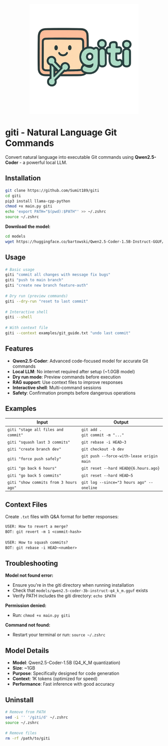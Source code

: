 <p align="center">
  <img src="./assets/giti.png" alt="giti logo" width="350"/>
</p>

# giti - Natural Language Git Commands
Convert natural language into executable Git commands using **Qwen2.5-Coder** - a powerful local LLM.

## Installation

```bash
git clone https://github.com/Sumit189/giti
cd giti
pip3 install llama-cpp-python
chmod +x main.py giti
echo 'export PATH="$(pwd):$PATH"' >> ~/.zshrc
source ~/.zshrc
```

**Download the model:**
```bash
cd models
wget https://huggingface.co/bartowski/Qwen2.5-Coder-1.5B-Instruct-GGUF/resolve/main/Qwen2.5-Coder-1.5B-Instruct-Q4_K_M.gguf
```

## Usage

```bash
# Basic usage
giti "commit all changes with message fix bugs"
giti "push to main branch"
giti "create new branch feature-auth"

# Dry run (preview commands)
giti --dry-run "reset to last commit"

# Interactive shell
giti --shell

# With context file
giti --context examples/git_guide.txt "undo last commit"
```

## Features

- **Qwen2.5-Coder**: Advanced code-focused model for accurate Git commands
- **Local LLM**: No internet required after setup (~1.0GB model)
- **Dry run mode**: Preview commands before execution
- **RAG support**: Use context files to improve responses
- **Interactive shell**: Multi-command sessions
- **Safety**: Confirmation prompts before dangerous operations

## Examples

| Input | Output |
|-------|--------|
| `giti "stage all files and commit"` | `git add .`<br>`git commit -m "..."` |
| `giti "squash last 3 commits"` | `git rebase -i HEAD~3` |
| `giti "create branch dev"` | `git checkout -b dev` |
| `giti "force push safely"` | `git push --force-with-lease origin main` |
| `giti "go back 6 hours"` | `git reset --hard HEAD@{6.hours.ago}` |
| `giti "go back 5 commits"` | `git reset --hard HEAD~5` |
| `giti "show commits from 3 hours ago"` | `git log --since="3 hours ago" --oneline` |

## Context Files

Create `.txt` files with Q&A format for better responses:

```txt
USER: How to revert a merge?
BOT: git revert -m 1 <commit-hash>

USER: How to squash commits?
BOT: git rebase -i HEAD~<number>
```

## Troubleshooting

**Model not found error:**
- Ensure you're in the giti directory when running installation
- Check that `models/qwen2.5-coder-3b-instruct-q4_k_m.gguf` exists
- Verify PATH includes the giti directory: `echo $PATH`

**Permission denied:**
- Run: `chmod +x main.py giti`

**Command not found:**
- Restart your terminal or run: `source ~/.zshrc`

## Model Details

- **Model**: Qwen2.5-Coder-1.5B (Q4_K_M quantization)
- **Size**: ~1GB
- **Purpose**: Specifically designed for code generation
- **Context**: 1K tokens (optimized for speed)
- **Performance**: Fast inference with good accuracy

## Uninstall

```bash
# Remove from PATH
sed -i '' '/giti/d' ~/.zshrc
source ~/.zshrc

# Remove files
rm -rf /path/to/giti
``` 
